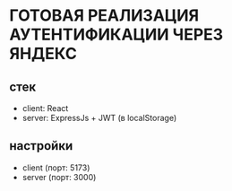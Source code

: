 # ГОТОВАЯ РЕАЛИЗАЦИЯ АУТЕНТИФИКАЦИИ ЧЕРЕЗ ЯНДЕКС

## стек

- client: React
- server: ExpressJs + JWT (в localStorage)

## настройки

- client (порт: 5173)
- server (порт: 3000)



